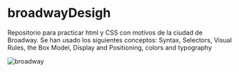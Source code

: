 # broadwayDesigh
Repositorio para practicar html y CSS con motivos de la ciudad de Broadway. Se han usado los siguientes conceptos: Syntax, Selectors, Visual Rules, the Box Model, Display and Positioning, colors and typography

 
 ![broadway](https://github.com/anamariamad/broadwayDesigh/assets/134279099/4cb132f8-f743-4af8-8058-4210eaed073f)

